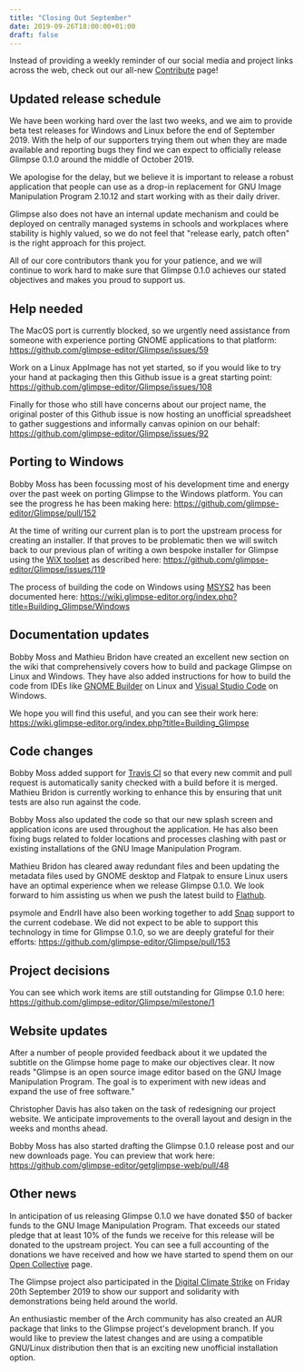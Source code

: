 ```yaml
---
title: "Closing Out September"
date: 2019-09-26T18:00:00+01:00
draft: false
---
```


Instead of providing a weekly reminder of our social media and project links across the web, check out our all-new [Contribute](../../contribute/) page!

## Updated release schedule
We have been working hard over the last two weeks, and we aim to provide beta test releases for Windows and Linux before the end of September 2019. With the help of our supporters trying them out when they are made available and reporting bugs they find we can expect to officially release Glimpse 0.1.0 around the middle of October 2019.

We apologise for the delay, but we believe it is important to release a robust application that people can use as a drop-in replacement for GNU Image Manipulation Program 2.10.12 and start working with as their daily driver.

Glimpse also does not have an internal update mechanism and could be deployed on centrally managed systems in schools and workplaces where stability is highly valued, so we do not feel that "release early, patch often" is the right approach for this project.

All of our core contributors thank you for your patience, and we will continue to work hard to make sure that Glimpse 0.1.0 achieves our stated objectives and makes you proud to support us.

## Help needed
The MacOS port is currently blocked, so we urgently need assistance from someone with experience porting GNOME applications to that platform: https://github.com/glimpse-editor/Glimpse/issues/59

Work on a Linux AppImage has not yet started, so if you would like to try your hand at packaging then this Github issue is a great starting point: https://github.com/glimpse-editor/Glimpse/issues/108

Finally for those who still have concerns about our project name, the original poster of this Github issue is now hosting an unofficial spreadsheet to gather suggestions and informally canvas opinion on our behalf: https://github.com/glimpse-editor/Glimpse/issues/92

## Porting to Windows
Bobby Moss has been focussing most of his development time and energy over the past week on porting Glimpse to the Windows platform. You can see the progress he has been making here: https://github.com/glimpse-editor/Glimpse/pull/152

At the time of writing our current plan is to port the upstream process for creating an installer. If that proves to be problematic then we will switch back to our previous plan of writing a own bespoke installer for Glimpse using the [WiX toolset](https://wixtoolset.org/) as described here: https://github.com/glimpse-editor/Glimpse/issues/119

The process of building the code on Windows using [MSYS2](https://www.msys2.org/) has been documented here: https://wiki.glimpse-editor.org/index.php?title=Building_Glimpse/Windows

## Documentation updates
Bobby Moss and Mathieu Bridon have created an excellent new section on the wiki that comprehensively covers how to build and package Glimpse on Linux and Windows. They have also added instructions for how to build the code from IDEs like [GNOME Builder](https://wiki.gnome.org/Apps/Builder) on Linux and [Visual Studio Code](https://code.visualstudio.com/) on Windows.

We hope you will find this useful, and you can see their work here: https://wiki.glimpse-editor.org/index.php?title=Building_Glimpse

## Code changes
Bobby Moss added support for [Travis CI](https://travis-ci.org/glimpse-editor/Glimpse/branches) so that every new commit and pull request is automatically sanity checked with a build before it is merged. Mathieu Bridon is currently working to enhance this by ensuring that unit tests are also run against the code.

Bobby Moss also updated the code so that our new splash screen and application icons are used throughout the application. He has also been fixing bugs related to folder locations and processes clashing with past or existing installations of the GNU Image Manipulation Program.

Mathieu Bridon has cleared away redundant files and been updating the metadata files used by GNOME desktop and Flatpak to ensure Linux users have an optimal experience when we release Glimpse 0.1.0. We look forward to him assisting us when we push the latest build to [Flathub](https://flathub.org/).

psymole and EndrII have also been working together to add [Snap](https://snapcraft.io/) support to the current codebase. We did not expect to be able to support this technology in time for Glimpse 0.1.0, so we are deeply grateful for their efforts: https://github.com/glimpse-editor/Glimpse/pull/153

## Project decisions
You can see which work items are still outstanding for Glimpse 0.1.0 here: https://github.com/glimpse-editor/Glimpse/milestone/1

## Website updates
After a number of people provided feedback about it we updated the subtitle on the Glimpse home page to make our objectives clear. It now reads "Glimpse is an open source image editor based on the GNU Image Manipulation Program. The goal is to experiment with new ideas and expand the use of free software."

Christopher Davis has also taken on the task of redesigning our project website. We anticipate improvements to the overall layout and design in the weeks and months ahead.

Bobby Moss has also started drafting the Glimpse 0.1.0 release post and our new downloads page. You can preview that work here: https://github.com/glimpse-editor/getglimpse-web/pull/48

## Other news
In anticipation of us releasing Glimpse 0.1.0 we have donated $50 of backer funds to the GNU Image Manipulation Program. That exceeds our stated pledge that at least 10% of the funds we receive for this release will be donated to the upstream project. You can see a full accounting of the donations we have received and how we have started to spend them on our [Open Collective](https://opencollective.com/glimpse) page.

The Glimpse project also participated in the [Digital Climate Strike](https://digital.globalclimatestrike.net/) on Friday 20th September 2019 to show our support and solidarity with demonstrations being held around the world.

An enthusiastic member of the Arch community has also created an AUR package that links to the Glimpse project's development branch. If you would like to preview the latest changes and are using a compatible GNU/Linux distribution then that is an exciting new unofficial installation option.
